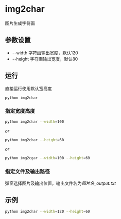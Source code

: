 # **img2char**
图片生成字符画  

## **参数设置**
* --width 字符画输出宽度，默认120  
* --height  字符画输出宽度，默认80  

## **运行**  
直接运行使用默认宽高度  
```bash
python img2char
```
### 指定宽度高度  
```bash
python img2char --width=100
```  
*or*  
```bash
python img2char --height=60
```  
*or*  
```bash
python img2cgar --width=100 --height=60
```  
### 指定文件及输出路径  
弹窗选择图片及输出位置，输出文件名为*图片名_output.txt*  

## 示例  

```bash
python img2char --width=120 --height=60
``` 
